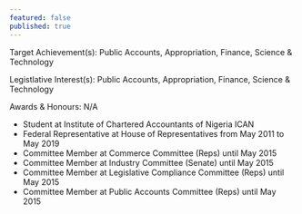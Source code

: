 ```yaml
---
featured: false
published: true
---
```

Target Achievement(s): Public Accounts, Appropriation, Finance, Science & Technology

Legistlative Interest(s): Public Accounts, Appropriation, Finance, Science & Technology

Awards & Honours: N/A

* Student at Institute of Chartered Accountants of Nigeria ICAN
* Federal Representative at House of Representatives from May 2011 to May 2019
* Committee Member at Commerce Committee (Reps) until May 2015
* Committee Member at Industry Committee (Senate) until May 2015
* Committee Member at Legislative Compliance Committee (Reps) until May 2015
* Committee Member at Public Accounts Committee (Reps) until May 2015


